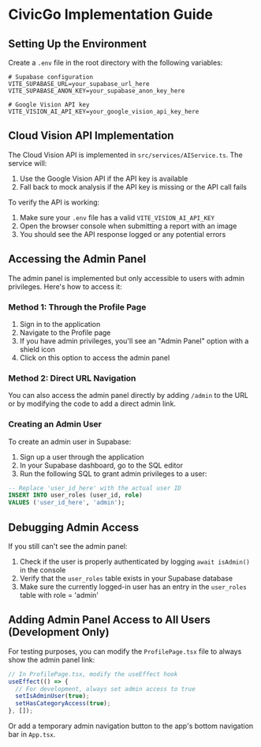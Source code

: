 # CivicGo Implementation Guide

## Setting Up the Environment

Create a `.env` file in the root directory with the following variables:

```
# Supabase configuration
VITE_SUPABASE_URL=your_supabase_url_here
VITE_SUPABASE_ANON_KEY=your_supabase_anon_key_here

# Google Vision API key
VITE_VISION_AI_API_KEY=your_google_vision_api_key_here
```

## Cloud Vision API Implementation

The Cloud Vision API is implemented in `src/services/AIService.ts`. The service will:

1. Use the Google Vision API if the API key is available
2. Fall back to mock analysis if the API key is missing or the API call fails

To verify the API is working:

1. Make sure your `.env` file has a valid `VITE_VISION_AI_API_KEY`
2. Open the browser console when submitting a report with an image
3. You should see the API response logged or any potential errors

## Accessing the Admin Panel

The admin panel is implemented but only accessible to users with admin privileges. Here's how to access it:

### Method 1: Through the Profile Page

1. Sign in to the application
2. Navigate to the Profile page
3. If you have admin privileges, you'll see an "Admin Panel" option with a shield icon
4. Click on this option to access the admin panel

### Method 2: Direct URL Navigation

You can also access the admin panel directly by adding `/admin` to the URL or by modifying the code to add a direct admin link.

### Creating an Admin User

To create an admin user in Supabase:

1. Sign up a user through the application
2. In your Supabase dashboard, go to the SQL editor
3. Run the following SQL to grant admin privileges to a user:

```sql
-- Replace 'user_id_here' with the actual user ID
INSERT INTO user_roles (user_id, role)
VALUES ('user_id_here', 'admin');
```

## Debugging Admin Access

If you still can't see the admin panel:

1. Check if the user is properly authenticated by logging `await isAdmin()` in the console
2. Verify that the `user_roles` table exists in your Supabase database
3. Make sure the currently logged-in user has an entry in the `user_roles` table with role = 'admin'

## Adding Admin Panel Access to All Users (Development Only)

For testing purposes, you can modify the `ProfilePage.tsx` file to always show the admin panel link:

```typescript
// In ProfilePage.tsx, modify the useEffect hook
useEffect(() => {
  // For development, always set admin access to true
  setIsAdminUser(true);
  setHasCategoryAccess(true);
}, []);
```

Or add a temporary admin navigation button to the app's bottom navigation bar in `App.tsx`.
